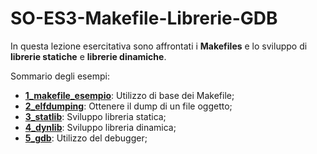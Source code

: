 # SO-ES3-Makefile-Librerie-GDB

In questa lezione esercitativa sono affrontati i **Makefiles** e lo sviluppo di **librerie statiche** e **librerie dinamiche**.

Sommario degli esempi:

- [**1_makefile_esempio**](https://github.com/SO-unina/esercitazioni/edit/main/SO-ES03-Makefile-Librerie-GDB/1_makefile_esempio): Utilizzo di base dei Makefile;
- [**2_elfdumping**](https://github.com/SO-unina/esercitazioni/edit/main/SO-ES03-Makefile-Librerie-GDB/2_elfdumping): Ottenere il dump di un file oggetto;
- [**3_statlib**](https://github.com/SO-unina/esercitazioni/edit/main/SO-ES03-Makefile-Librerie-GDB/3_statlib): Sviluppo libreria statica;
- [**4_dynlib**](https://github.com/SO-unina/esercitazioni/edit/main/SO-ES03-Makefile-Librerie-GDB/4_dynlib): Sviluppo libreria dinamica;
- [**5_gdb**](https://github.com/SO-unina/esercitazioni/edit/main/SO-ES03-Makefile-Librerie-GDB/5_gdb): Utilizzo del debugger;
